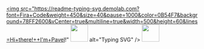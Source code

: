 <a href="https://git.io/typing-svg"><img src="https://readme-typing-svg.demolab.com?font=Fira+Code&weight=450&size=40&pause=1000&color=0B54F7&background=78FF2600&vCenter=true&multiline=true&width=500&height=60&lines=Hi+there!++I'm+Pavel!" <img src="https://github.com/blackcater/blackcater/raw/main/images/Hi.gif" height="46"/> alt="Typing SVG" /></a>
<img src="https://github.com/blackcater/blackcater/raw/main/images/Hi.gif" height="46"/>


